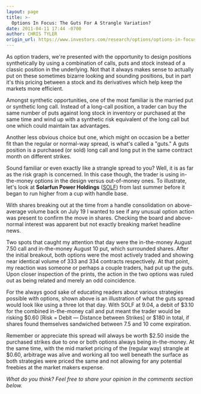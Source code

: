 ```yaml
---
layout: page
title: >-
  Options In Focus: The Guts For A Strangle Variation?
date: 2011-04-11 17:44 -0700
author: CHRIS TYLER
origin_url: https://www.investors.com/research/options/options-in-focus-the-guts-for-a-strangle-variation/
---
```






As option traders, we're presented with the opportunity to design positions synthetically by using a combination of calls, puts and stock instead of a classic position in the underlying. Not that it always makes sense to actually put on these sometimes bizarre looking and sounding positions, but in part it's this pricing between a stock and its derivatives which help keep the markets more efficient.

  

Amongst synthetic opportunities, one of the most familiar is the married put or synthetic long call. Instead of a long-call position, a trader can buy the same number of puts against long stock in inventory or purchased at the same time and wind up with a synthetic risk equivalent of the long call but one which could maintain tax advantages.

  

Another less obvious choice but one, which might on occasion be a better fit than the regular or normal-way spread, is what's called a "guts." A guts position is a purchased (or sold) long call and long put in the same contract month on different strikes.

  

Sound familiar or even exactly like a strangle spread to you? Well, it is as far as the risk graph is concerned. In this case though, the trader is using in-the-money options in the design versus out-of-money ones. To illustrate, let's look at **Solarfun Power Holdings** ([SOLF](https://research.investors.com/quote.aspx?symbol=SOLF)) from last summer before it began to run higher from a cup with handle base.

  

With shares breaking out at the time from a handle consolidation on above-average volume back on July 19 I wanted to see if any unusual option action was present to confirm the move in shares. Checking the board and above-normal interest was apparent but not exactly breaking market headline news.

  

Two spots that caught my attention that day were the in-the-money August 7.50 call and in-the-money August 10 put, which surrounded shares. After the initial breakout, both options were the most actively traded and showing near identical volume of 333 and 334 contracts respectively. At that point, my reaction was someone or perhaps a couple traders, had put up the guts. Upon closer inspection of the prints, the action in the two options was ruled out as being related and merely an odd coincidence.

  

For the always good sake of educating readers about various strategies possible with options, shown above is an illustration of what the guts spread would look like using a three lot that day. With SOLF at 9.04, a debit of $3.10 for the combined in-the-money call and put meant the trader would be risking $0.60 [Risk = Debit — Distance between Strikes] or $180 in total, if shares found themselves sandwiched between 7.5 and 10 come expiration.

  

Remember or appreciate this spread will always be worth $2.50 inside the purchased strikes due to one or both options always being in-the-money. At the same time, with the mid market pricing of the (regular way) strangle at $0.60, arbitrage was alive and working all too well beneath the surface as both strategies were priced the same and not allowing for any potential freebies at the market makers expense.

  

*What do you think? Feel free to share your opinion in the comments section below.*




